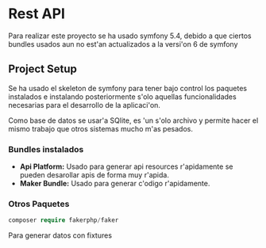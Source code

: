# Rest API 

Para realizar este proyecto se ha usado symfony 5.4, debido a que ciertos bundles usados aun no est'an actualizados a la versi'on 6 de symfony

## Project Setup
Se ha usado el skeleton de symfony para tener bajo control los paquetes instalados e instalando posteriormente s'olo aquellas funcionalidades 
necesarias para el desarrollo de la aplicaci'on.

Como base de datos se usar'a SQlite, es 'un s'olo archivo y permite hacer el mismo trabajo que otros sistemas mucho m'as pesados.


### Bundles instalados

   - **Api Platform:**  Usado para generar api resources r'apidamente se pueden desarollar apis de forma muy r'apida.
   - **Maker Bundle:**  Usado para generar c'odigo r'apidamente.

### Otros Paquetes

```php
composer require fakerphp/faker
```
Para generar datos con fixtures 